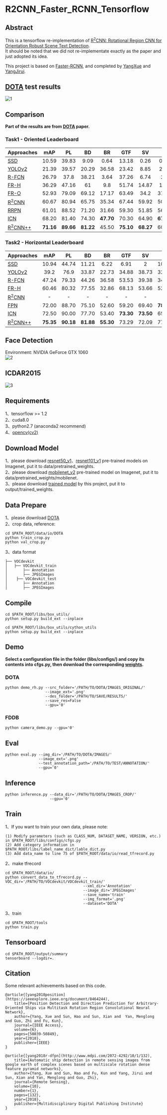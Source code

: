# R2CNN_Faster_RCNN_Tensorflow

## Abstract
This is a tensorflow re-implementation of [R<sup>2</sup>CNN: Rotational Region CNN for Orientation Robust Scene Text Detection](https://arxiv.org/abs/1706.09579).      
It should be noted that we did not re-implementate exactly as the paper and just adopted its idea.    

This project is based on [Faster-RCNN](https://github.com/DetectionTeamUCAS/Faster-RCNN_Tensorflow), and completed by [YangXue](https://github.com/yangxue0827) and [YangJirui](https://github.com/yangJirui).

## [DOTA](https://captain-whu.github.io/DOTA/index.html) test results      
![1](DOTA.png)

## Comparison 
**Part of the results are from [DOTA](https://arxiv.org/abs/1711.10398) paper.**
### Task1 - Oriented Leaderboard
| Approaches | mAP | PL | BD | BR | GTF | SV | LV | SH | TC | BC | ST | SBF | RA | HA | SP | HC |
|------------|:---:|:--:|:--:|:--:|:---:|:--:|:--:|:--:|:--:|:--:|:--:|:---:|:--:|:--:|:--:|:--:|
|[SSD](https://link.springer.com/chapter/10.1007%2F978-3-319-46448-0_2)|10.59|39.83|9.09|0.64|13.18|0.26|0.39|1.11|16.24|27.57|9.23|27.16|9.09|3.03|1.05|1.01|
|[YOLOv2](https://arxiv.org/abs/1612.08242)|21.39|39.57|20.29|36.58|23.42|8.85|2.09|4.82|44.34|38.35|34.65|16.02|37.62|47.23|25.5|7.45| 
|[R-FCN](http://papers.nips.cc/paper/6465-r-fcn-object-detection-via-region-based-fully-convolutional-networks)|26.79|37.8|38.21|3.64|37.26|6.74|2.6|5.59|22.85|46.93|66.04|33.37|47.15|10.6|25.19|17.96|
|[FR-H](https://ieeexplore.ieee.org/abstract/document/7485869/)|36.29|47.16|61|9.8|51.74|14.87|12.8|6.88|56.26|59.97|57.32|47.83|48.7|8.23|37.25|23.05|
|[FR-O](https://arxiv.org/abs/1711.10398)|52.93|79.09|69.12|17.17|63.49|34.2|37.16|36.2|89.19|69.6|58.96|49.4|52.52|46.69|44.8|46.3|
|[R<sup>2</sup>CNN](https://arxiv.org/abs/1706.09579)|60.67|80.94|65.75|35.34|67.44|59.92|50.91|55.81|90.67|66.92|72.39|55.06|52.23|55.14|53.35|48.22|
|[RRPN](https://arxiv.org/pdf/1703.01086)|61.01|88.52|71.20|31.66|59.30|51.85|56.19|57.25|90.81|72.84|67.38|56.69|52.84|53.08|51.94|53.58|
|[ICN](https://arxiv.org/abs/1807.02700)|68.20|81.40|74.30|**47.70**|70.30|64.90|**67.80**|**70.00**|90.80|79.10|78.20|53.60|62.90|**67.00**|64.20|50.20|
|[R<sup>2</sup>CNN++](https://arxiv.org/abs/1811.07126)|**71.16**|**89.66**|**81.22**|45.50|**75.10**|**68.27**|60.17|66.83|**90.90**|**80.69**|**86.15**|**64.05**|**63.48**|65.34|**68.01**|**62.05**|

### Task2 - Horizontal Leaderboard
| Approaches | mAP | PL | BD | BR | GTF | SV | LV | SH | TC | BC | ST | SBF | RA | HA | SP | HC |
|------------|:---:|:--:|:--:|:--:|:---:|:--:|:--:|:--:|:--:|:--:|:--:|:---:|:--:|:--:|:--:|:--:|
|[SSD](https://link.springer.com/chapter/10.1007%2F978-3-319-46448-0_2)|10.94|44.74|11.21|6.22|6.91|2|10.24|11.34|15.59|12.56|17.94|14.73|4.55|4.55|0.53|1.01|
|[YOLOv2](https://arxiv.org/abs/1612.08242)|39.2|76.9|33.87|22.73|34.88|38.73|32.02|52.37|61.65|48.54|33.91|29.27|36.83|36.44|38.26|11.61| 
|[R-FCN](http://papers.nips.cc/paper/6465-r-fcn-object-detection-via-region-based-fully-convolutional-networks)|47.24|79.33|44.26|36.58|53.53|39.38|34.15|47.29|45.66|47.74|65.84|37.92|44.23|47.23|50.64|34.9|
|[FR-H](https://ieeexplore.ieee.org/abstract/document/7485869/)|60.46|80.32|77.55|32.86|68.13|53.66|52.49|50.04|90.41|75.05|59.59|57|49.81|61.69|56.46|41.85|
|[R<sup>2</sup>CNN](https://arxiv.org/abs/1706.09579)|-|-|-|-|-|-|-|-|-|-|-|-|-|-|-|-|
|[FPN](https://arxiv.org/abs/1612.03144)|72.00|88.70|75.10|52.60|59.20|69.40|**78.80**|**84.50**|90.60|81.30|82.60|52.50|62.10|**76.60**|66.30|60.10|
|[ICN](https://arxiv.org/abs/1807.02700)|72.50|90.00|77.70|53.40|**73.30**|**73.50**|65.00|78.20|90.80|79.10|84.80|57.20|62.10|73.50|70.20|58.10|
|[R<sup>2</sup>CNN++](https://arxiv.org/abs/1811.07126)|**75.35**|**90.18**|**81.88**|**55.30**|73.29|72.09|77.65|78.06|**90.91**|**82.44**|**86.39**|**64.53**|**63.45**|75.77|**78.21**|**60.11**|

## Face Detection
Environment: NVIDIA GeForce GTX 1060    
![2](face.gif)   

## ICDAR2015
![3](./tools/inference_results/R2CNN_20181011_ICDAR2015_v1/icdar2015.jpg)   

## Requirements
1、tensorflow >= 1.2     
2、cuda8.0     
3、python2.7 (anaconda2 recommend)    
4、[opencv(cv2)](https://pypi.org/project/opencv-python/) 

## Download Model
1、please download [resnet50_v1](http://download.tensorflow.org/models/resnet_v1_50_2016_08_28.tar.gz)、[resnet101_v1](http://download.tensorflow.org/models/resnet_v1_101_2016_08_28.tar.gz) pre-trained models on Imagenet, put it to data/pretrained_weights.     
2、please download [mobilenet_v2](https://storage.googleapis.com/mobilenet_v2/checkpoints/mobilenet_v2_1.0_224.tgz) pre-trained model on Imagenet, put it to data/pretrained_weights/mobilenet.      
3、please download [trained model](https://github.com/DetectionTeamUCAS/Models/tree/master/R2CNN_Faster-RCNN_Tensorflow) by this project, put it to output/trained_weights.

## Data Prepare
1、please download [DOTA](https://captain-whu.github.io/DOTA/dataset.html)      
2、crop data, reference:
```  
cd $PATH_ROOT/data/io/DOTA
python train_crop.py 
python val_crop.py
```
3、data format
```
├── VOCdevkit
│   ├── VOCdevkit_train
│       ├── Annotation
│       ├── JPEGImages
│    ├── VOCdevkit_test
│       ├── Annotation
│       ├── JPEGImages
```  

## Compile
```  
cd $PATH_ROOT/libs/box_utils/
python setup.py build_ext --inplace
```

```  
cd $PATH_ROOT/libs/box_utils/cython_utils
python setup.py build_ext --inplace
```

## Demo

**Select a configuration file in the folder (libs/configs/) and copy its contents into cfgs.py, then download the corresponding [weights](https://github.com/DetectionTeamUCAS/Models/tree/master/R2CNN_Faster-RCNN_Tensorflow).** 

### DOTA     

```   
python demo_rh.py --src_folder='/PATH/TO/DOTA/IMAGES_ORIGINAL/' 
                  --image_ext='.png' 
                  --des_folder='/PATH/TO/SAVE/RESULTS/' 
                  --save_res=False
                  --gpu='0'
```

### FDDB
```   
python camera_demo.py --gpu='0'
```

## Eval
```  
python eval.py --img_dir='/PATH/TO/DOTA/IMAGES/' 
               --image_ext='.png' 
               --test_annotation_path='/PATH/TO/TEST/ANNOTATION/'
               --gpu='0'
```

## Inference
```  
python inference.py --data_dir='/PATH/TO/DOTA/IMAGES_CROP/'      
                    --gpu='0'
```

## Train
1、If you want to train your own data, please note:  
```     
(1) Modify parameters (such as CLASS_NUM, DATASET_NAME, VERSION, etc.) in $PATH_ROOT/libs/configs/cfgs.py
(2) Add category information in $PATH_ROOT/libs/label_name_dict/lable_dict.py     
(3) Add data_name to line 75 of $PATH_ROOT/data/io/read_tfrecord.py 
```     

2、make tfrecord
```  
cd $PATH_ROOT/data/io/  
python convert_data_to_tfrecord.py --VOC_dir='/PATH/TO/VOCdevkit/VOCdevkit_train/' 
                                   --xml_dir='Annotation'
                                   --image_dir='JPEGImages'
                                   --save_name='train' 
                                   --img_format='.png' 
                                   --dataset='DOTA'
```     

3、train
```  
cd $PATH_ROOT/tools
python train.py
```

## Tensorboard
```  
cd $PATH_ROOT/output/summary
tensorboard --logdir=.
``` 

## Citation
Some relevant achievements based on this code.     

    @article{[yang2018position](https://ieeexplore.ieee.org/document/8464244),
		title={Position Detection and Direction Prediction for Arbitrary-Oriented Ships via Multitask Rotation Region Convolutional Neural Network},
		author={Yang, Xue and Sun, Hao and Sun, Xian and  Yan, Menglong and Guo, Zhi and Fu, Kun},
		journal={IEEE Access},
		volume={6},
		pages={50839-50849},
		year={2018},
		publisher={IEEE}
	}
    
    @article{[yang2018r-dfpn](http://www.mdpi.com/2072-4292/10/1/132),
		title={Automatic ship detection in remote sensing images from google earth of complex scenes based on multiscale rotation dense feature pyramid networks},
		author={Yang, Xue and Sun, Hao and Fu, Kun and Yang, Jirui and Sun, Xian and Yan, Menglong and Guo, Zhi},
		journal={Remote Sensing},
		volume={10},
		number={1},
		pages={132},
		year={2018},
		publisher={Multidisciplinary Digital Publishing Institute}
	} 
